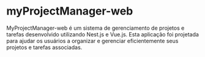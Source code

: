 # myProjectManager-web
MyProjectManager-web é um sistema de gerenciamento de projetos e tarefas desenvolvido utilizando Nest.js e Vue.js. Esta aplicação foi projetada para ajudar os usuários a organizar e gerenciar eficientemente seus projetos e tarefas associadas.
